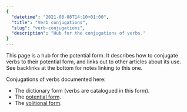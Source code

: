 ```yaml
---
{
  "datetime": "2021-08-08T14:10+01:00",
  "title": "Verb conjugations",
  "slug": "verb-conjugations",
  "description": "Hub for the conjugations of verbs."
}
---
```

This page is a hub for the potential form. It describes how to conjugate verbs
to their potential form, and links out to other articles about its use. See
backlinks at the bottom for notes linking to this one.

Conjugations of verbs documented here:

- The dictionary form (verbs are catalogued in this form).
- The [potential form](potential-form).
- The [volitional form](volitional-form).
